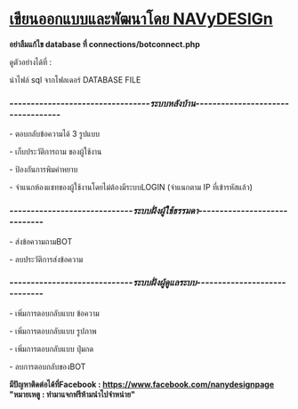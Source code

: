 <h1><u><b>เขียนออกแบบและพัฒนาโดย NAVyDESIGn</b></u></h1>
</p>
<b>อย่าลืมแก้ไข database ที่ connections/botconnect.php</b></p>
</p>
ดูตัวอย่างได้ที่ : 
</p>
นำไฟล์ sql จากโฟลเดอร์ DATABASE FILE

<h3><i><b>---------------------------------ระบบหลังบ้าน----------------------------------</b></i></h3>
- ตอบกลับข้อความได้ 3 รูปแบบ</p>
- เก็บประวัติการถาม ของผู้ใช้งาน</p>
- ป้องกันการพิมคำหยาบ</p>
- จำแนกห้องแชทของผู้ใช้งานโดยไม่ต้องมีระบบLOGIN (จำแนกตาม IP ที่เข้ารหัสแล้ว)</p>

<h3><i><b>-----------------------------ระบบฝั่งผู้ใช้ธรรมดา-----------------------------</b></i></h3>
- ส่งข้อความถามBOT</p>
- ลบประวัติการส่งข้อความ</p>

<h3><i><b>-----------------------------ระบบฝั่งผู้ดูแลระบบ-----------------------------</b></i></h3>
- เพิ่มการตอบกลับแบบ ข้อความ</p>
- เพิ่มการตอบกลับแบบ รูปภาพ</p>
- เพิ่มการตอบกลับแบบ ปุ่มกด</p>
- ลบการตอบกลับของBOT</p>

<b>มีปัญหาติดต่อได้ที่Facebook : https://www.facebook.com/nanydesignpage </b>
<b>"หมายเหตู : ทำมาแจกฟรีห้ามนำไปจำหน่าย"<b>
